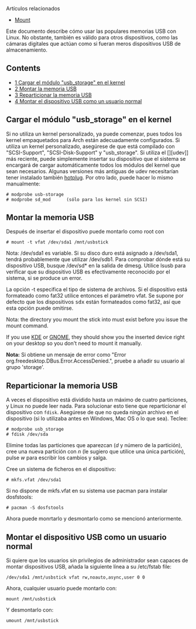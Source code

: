 Artículos relacionados

*   [Mount](/index.php/Mount "Mount")

Este documento describe cómo usar las populares memorias USB con Linux. No obstante, también es válido para otros dispositivos, como las cámaras digitales que actúan como si fueran meros dispositivos USB de almacenamiento.

## Contents

*   [1 Cargar el módulo "usb_storage" en el kernel](#Cargar_el_módulo_"usb_storage"_en_el_kernel)
*   [2 Montar la memoria USB](#Montar_la_memoria_USB)
*   [3 Reparticionar la memoria USB](#Reparticionar_la_memoria_USB)
*   [4 Montar el dispositivo USB como un usuario normal](#Montar_el_dispositivo_USB_como_un_usuario_normal)

## Cargar el módulo "usb_storage" en el kernel

Si no utiliza un kernel personalizado, ya puede comenzar, pues todos los kernel empaquetados para Arch están adecuadamente configurados. Si utiliza un kernel personalizado, asegúrese de que está compilado con "SCSI-Support", "SCSI-Disk-Support" y "usb_storage". Si utiliza el [][udev]] más reciente, puede simplemente insertar su dispositivo que el sistema se encargará de cargar automáticamente todos los módulos del kernel que sean necesarios. Algunas versiones más antiguas de udev necesitarían tener instalado también [hotplug](/index.php?title=HotPlug&action=edit&redlink=1 "HotPlug (page does not exist)"). Por otro lado, puede hacer lo mismo manualmente:

```
# modprobe usb-storage
# modprobe sd_mod      (sólo para los kernel sin SCSI)

```

## Montar la memoria USB

Después de insertar el dispositivo puede montarlo como root con

```
# mount -t vfat /dev/sda1 /mnt/usbstick

```

Nota: /dev/sda1 es variable. Si su disco duro está asignado a /dev/sda1, tendrá probablemente que utilizar /dev/sdb1\. Para comprobar dónde está su dispositivo USB, busque /dev/sd* en la salida de dmesg. Utilice lsusb para verificar que su dispositivo USB es efectivamente reconocido por el sistema, si se produce un error.

La opción -t especifica el tipo de sistema de archivos. Si el dispositivo está formateado como fat32 utilice entonces el parámetro vfat. Se supone por defecto que los dispositivos <tt>sdx</tt> están formateados como fat32, así que esta opción puede omitirse.

Nota: the directory you mount the stick into must exist before you issue the mount command.

If you use [KDE](/index.php/KDE "KDE") or [GNOME](/index.php/GNOME "GNOME"), they should show you the inserted device right on your desktop so you don't need to mount it manually.

**Nota:** Si obtiene un mensaje de error como "Error org.freedesktop.DBus.Error.AccessDenied.", pruebe a añadir su usuario al grupo 'storage'.

## Reparticionar la memoria USB

A veces el dispositivo está dividido hasta un máximo de cuatro particiones, y Linux no puede leer nada. Para solucionar esto tiene que reparticionar el dispositivo con `fdisk`. Asegúrese de que no queda ningún archivo en el dispositivo (si lo utilizaba antes en Windows, Mac OS o lo que sea). Teclee:

```
# modprobe usb_storage
# fdisk /dev/sda

```

Elimine todas las particiones que aparezcan (*d* y número de la partición), cree una nueva partición con *n* (le sugiero que utilice una única partición), pulse *w* para escribir los cambios y salga.

Cree un sistema de ficheros en el dispositivo:

```
# mkfs.vfat /dev/sda1

```

Si no dispone de mkfs.vfat en su sistema use pacman para instalar dosfstools:

```
# pacman -S dosfstools

```

Ahora puede monrtarlo y desmontarlo como se mencionó anteriormente.

## Montar el dispositivo USB como un usuario normal

Si quiere que los usuarios sin privilegios de administrador sean capaces de montar dispositivos USB, añada la siguiente línea a su /etc/fstab file:

```
/dev/sda1 /mnt/usbstick vfat rw,noauto,async,user 0 0

```

Ahora, cualquier usuario puede montarlo con:

```
mount /mnt/usbstick

```

Y desmontarlo con:

```
umount /mnt/usbstick

```